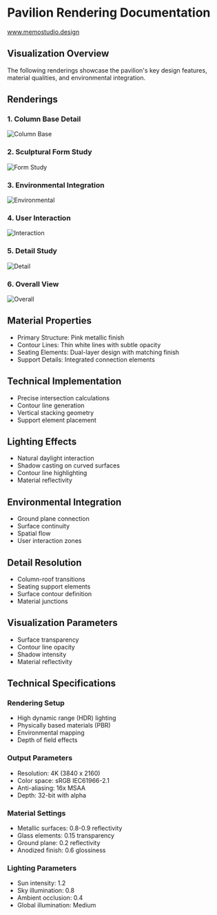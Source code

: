 # Pavilion Rendering Documentation
www.memostudio.design

## Visualization Overview
The following renderings showcase the pavilion's key design features, material qualities, and environmental integration.

## Renderings

### 1. Column Base Detail
![Column Base](/references/alireza8645_An_ultra-modern_organic_pavilion_inspired_by_Zaha_H_0b5e1c82-003a-49d1-9010-3906da8bf04f.png)

### 2. Sculptural Form Study
![Form Study](/references/alireza8645_An_ultra-modern_organic_pavilion_inspired_by_Zaha_H_1bcf82c8-7e42-45c6-bcb6-567f24038f11.png)

### 3. Environmental Integration
![Environmental](/references/alireza8645_An_ultra-modern_organic_pavilion_inspired_by_Zaha_H_3c642175-a3cc-493d-bce1-836bd037dc73.png)

### 4. User Interaction
![Interaction](/references/alireza8645_An_ultra-modern_organic_pavilion_inspired_by_Zaha_H_71dfd6a2-737f-457b-9604-be5d56c093de.png)

### 5. Detail Study
![Detail](/references/alireza8645_An_ultra-modern_organic_pavilion_inspired_by_Zaha_H_bff3a1c9-9a77-4ec4-9330-4f3ae51a7fe0.png)

### 6. Overall View
![Overall](/references/alireza8645_An_ultra-modern_organic_pavilion_inspired_by_Zaha_H_c51c2cef-b5de-4a33-9fcf-c39035830bc0.png)

## Material Properties
- Primary Structure: Pink metallic finish
- Contour Lines: Thin white lines with subtle opacity
- Seating Elements: Dual-layer design with matching finish
- Support Details: Integrated connection elements

## Technical Implementation
- Precise intersection calculations
- Contour line generation
- Vertical stacking geometry
- Support element placement

## Lighting Effects
- Natural daylight interaction
- Shadow casting on curved surfaces
- Contour line highlighting
- Material reflectivity

## Environmental Integration
- Ground plane connection
- Surface continuity
- Spatial flow
- User interaction zones

## Detail Resolution
- Column-roof transitions
- Seating support elements
- Surface contour definition
- Material junctions

## Visualization Parameters
- Surface transparency
- Contour line opacity
- Shadow intensity
- Material reflectivity

## Technical Specifications
### Rendering Setup
- High dynamic range (HDR) lighting
- Physically based materials (PBR)
- Environmental mapping
- Depth of field effects

### Output Parameters
- Resolution: 4K (3840 x 2160)
- Color space: sRGB IEC61966-2.1
- Anti-aliasing: 16x MSAA
- Depth: 32-bit with alpha

### Material Settings
- Metallic surfaces: 0.8-0.9 reflectivity
- Glass elements: 0.15 transparency
- Ground plane: 0.2 reflectivity
- Anodized finish: 0.6 glossiness

### Lighting Parameters
- Sun intensity: 1.2
- Sky illumination: 0.8
- Ambient occlusion: 0.4
- Global illumination: Medium
